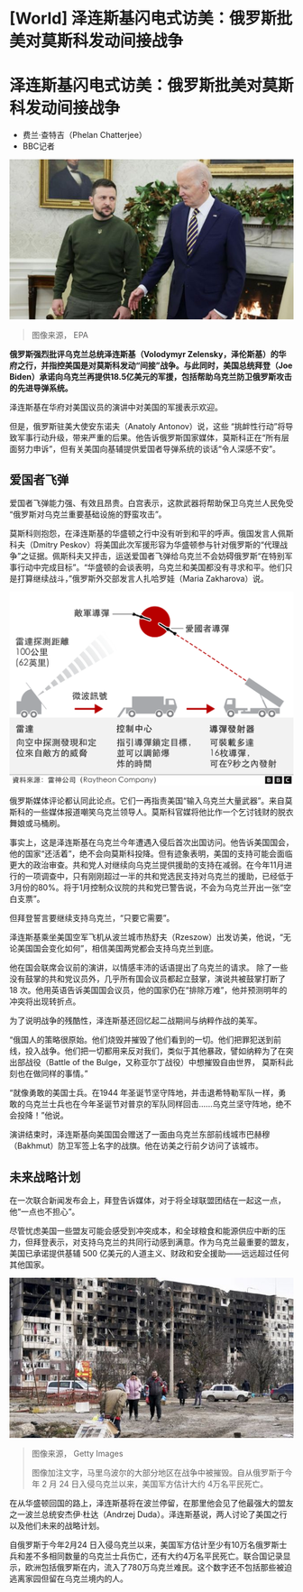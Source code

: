 # [World] 泽连斯基闪电式访美：俄罗斯批美对莫斯科发动间接战争

#  泽连斯基闪电式访美：俄罗斯批美对莫斯科发动间接战争

  * 费兰·查特吉（Phelan Chatterjee） 
  * BBC记者 


![US President Joe Biden \(R\) holds a bilateral meeting with Ukrainian President Volodymyr Zelensky \(L\) in the Oval Office at the White House](_128096553_bidenzel.jpg)

> 图像来源，  EPA

**俄罗斯强烈批评乌克兰总统泽连斯基（Volodymyr Zelensky，泽伦斯基）的华府之行，并指控美国是对莫斯科发动“间接”战争。与此同时，美国总统拜登（Joe Biden）承诺向乌克兰再提供18.5亿美元的军援，包括帮助乌克兰防卫俄罗斯攻击的先进导弹系统。**

泽连斯基在华府对美国议员的演讲中对美国的军援表示欢迎。

但是，俄罗斯驻美大使安东诺夫（Anatoly Antonov）说，这些 “挑衅性行动”将导致军事行动升级，带来严重的后果。他告诉俄罗斯国家媒体，莫斯科正在“所有层面努力申诉”，但有关美国向基辅提供爱国者导弹系统的谈话“令人深感不安”。

##  爱国者飞弹

爱国者飞弹能力强、有效且昂贵。白宫表示，这款武器将帮助保卫乌克兰人民免受 “俄罗斯对乌克兰重要基础设施的野蛮攻击”。

莫斯科则抱怨，在泽连斯基的华盛顿之行中没有听到和平的呼声。俄国发言人佩斯科夫（Dmitry Peskov）将美国此次军援形容为华盛顿参与针对俄罗斯的“代理战争”之证据。佩斯科夫又抨击，运送爱国者飞弹给乌克兰不会妨碍俄罗斯“在特别军事行动中完成目标”。“华盛顿的会谈表明，乌克兰和美国都没有寻求和平。他们只是打算继续战斗，”俄罗斯外交部发言人扎哈罗娃（Maria Zakharova）说。

![Graphic showing how the Patriot system works](_128108571_patriot_missile_system_2x640_chinese-nc-2x-nc.png)

俄罗斯媒体评论都认同此论点。它们一再指责美国“输入乌克兰大量武器”。来自莫斯科的一些媒体报道嘲笑乌克兰领导人。莫斯科官媒将他比作一个乞讨钱财的脱衣舞娘或马桶刷。

事实上，这是泽连斯基在乌克兰今年遭遇入侵后首次出国访问。他告诉美国国会，他的国家“还活着”，绝不会向莫斯科投降。但有迹象表明，美国的支持可能会面临更大的政治审查。共和党人对继续向乌克兰提供援助的支持在减弱。在今年11月进行的一项调查中，只有刚刚超过一半的共和党选民支持对乌克兰的援助，已经低于3月份的80%。将于1月控制众议院的共和党已警告说，不会为乌克兰开出一张“空白支票”。

但拜登誓言要继续支持乌克兰，“只要它需要”。

泽连斯基乘坐美国空军飞机从波兰城市热舒夫（Rzeszow）出发访美，他说，“无论美国国会变化如何”，相信美国两党都会支持乌克兰到底。

他在国会联席会议前的演讲，以情感丰沛的话语提出了乌克兰的请求。 除了一些没有鼓掌的共和党议员外，几乎所有国会议员都起立鼓掌，演说共被鼓掌打断了 18 次。他用英语告诉美国国会议员，他的国家仍在“排除万难”，他并预测明年的冲突将出现转折点。


为了说明战争的残酷性，泽连斯基还回忆起二战期间与纳粹作战的美军。

“俄国人的策略很原始。他们烧毁并摧毁了他们看到的一切。他们把罪犯送到前线，投入战争。他们把一切都用来反对我们，类似于其他暴政，譬如纳粹为了在突出部战役（Battle of the Bulge，又称亚尔丁战役）中想摧毁自由世界， 莫斯科此刻也在做同样的事情。”

“就像勇敢的美国士兵。在1944 年圣诞节坚守阵地，并击退希特勒军队一样，勇敢的乌克兰士兵也在今年圣诞节对普京的军队同样回击......乌克兰坚守阵地，绝不会投降！”他说。

演讲结束时，泽连斯基向美国国会赠送了一面由乌克兰东部前线城市巴赫穆（Bakhmut）防卫军签上名字的战旗。他在访美之行前夕访问了该城市。

##  未来战略计划

在一次联合新闻发布会上，拜登告诉媒体，对于将全球联盟团结在一起这一点，他“一点也不担心”。

尽管忧虑美国一些盟友可能会感受到冲突成本，和全球粮食和能源供应中断的压力，但拜登表示，对支持乌克兰的共同行动感到满意。作为乌克兰最重要的盟友，美国已承诺提供基辅 500 亿美元的人道主义、财政和安全援助——远远超过任何其他国家。

![3月20日，马里乌波尔资料照片](_128108572_1200-gettyimages-1239355917.jpg)

> 图像来源，  Getty Images
>
> 图像加注文字，马里乌波尔的大部分地区在战争中被摧毁。自从俄罗斯于今年 2 月 24 日入侵乌克兰以来，美国军方估计大约 4万名平民死亡。

在从华盛顿回国的路上，泽连斯基将在波兰停留，在那里他会见了他最强大的盟友之一波兰总统安杰伊·杜达（Andrzej Duda）。泽连斯基说，两人讨论了美国之行以及他们未来的战略计划。

自俄罗斯于今年2月24 日入侵乌克兰以来，美国军方估计至少有10万名俄罗斯士兵和差不多相同数量的乌克兰士兵伤亡，还有大约4万名平民死亡。联合国记录显示，欧洲包括俄罗斯在内，流入了780万乌克兰难民。这个数字还不包括那些被迫逃离家园但留在乌克兰境内的人。


